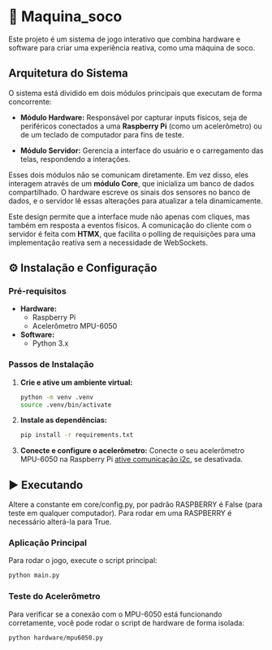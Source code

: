# 🥊 Maquina\_soco

Este projeto é um sistema de jogo interativo que combina hardware e software para criar uma experiência reativa, como uma máquina de soco.

## Arquitetura do Sistema

O sistema está dividido em dois módulos principais que executam de forma concorrente:

  * **Módulo Hardware:** Responsável por capturar inputs físicos, seja de periféricos conectados a uma **Raspberry Pi** (como um acelerômetro) ou de um teclado de computador para fins de teste.

  * **Módulo Servidor:** Gerencia a interface do usuário e o carregamento das telas, respondendo a interações.

Esses dois módulos não se comunicam diretamente. Em vez disso, eles interagem através de um **módulo Core**, que inicializa um banco de dados compartilhado. O hardware escreve os sinais dos sensores no banco de dados, e o servidor lê essas alterações para atualizar a tela dinamicamente.

Este design permite que a interface mude não apenas com cliques, mas também em resposta a eventos físicos. A comunicação do cliente com o servidor é feita com **HTMX**, que facilita o polling de requisições para uma implementação reativa sem a necessidade de WebSockets.

## ⚙️ Instalação e Configuração

### Pré-requisitos

  * **Hardware:**
      * Raspberry Pi
      * Acelerômetro MPU-6050
  * **Software:**
      * Python 3.x

### Passos de Instalação

1.  **Crie e ative um ambiente virtual:**

    ```bash
    python -m venv .venv
    source .venv/bin/activate
    ```

2.  **Instale as dependências:**

    ```bash
    pip install -r requirements.txt
    ```

3.  **Conecte e configure o acelerômetro:**
    Conecte o seu acelerômetro MPU-6050 na Raspberry Pi [ative comunicação i2c](https://www.raspberrypi-spy.co.uk/2014/11/enabling-the-i2c-interface-on-the-raspberry-pi/), se desativada.

## ▶️ Executando

Altere a constante em core/config.py, por padrão RASPBERRY é False (para teste em qualquer computador). Para rodar em uma RASPBERRY é necessário alterá-la para True.

### Aplicação Principal

Para rodar o jogo, execute o script principal:

```bash
python main.py
```

### Teste do Acelerômetro

Para verificar se a conexão com o MPU-6050 está funcionando corretamente, você pode rodar o script de hardware de forma isolada:

```bash
python hardware/mpu6050.py
```
